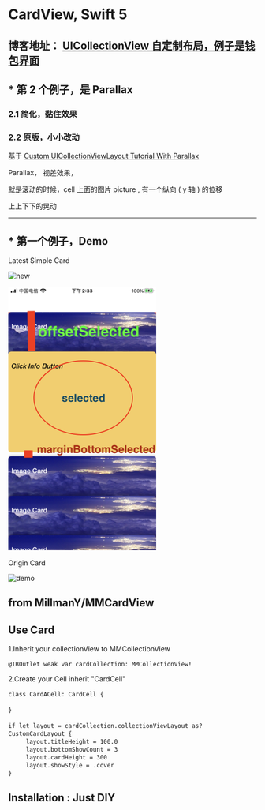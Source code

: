 # CardView, Swift 5


## 博客地址： [UICollectionView 自定制布局，例子是钱包界面](https://juejin.im/post/5ef5b7206fb9a07eae53ea3e)





## * 第 2 个例子，是 Parallax



### 2.1 简化，黏住效果







### 2.2 原版，小小改动




基于 [Custom UICollectionViewLayout Tutorial With Parallax](https://www.raywenderlich.com/527-custom-uicollectionviewlayout-tutorial-with-parallax#toc-anchor-011) 


Parallax， 视差效果，

就是滚动的时候，cell 上面的图片 picture , 有一个纵向 ( y 轴 ) 的位移

上上下下的晃动

<hr>


## * 第一个例子，Demo


Latest Simple Card




![new](https://github.com/coyingcat/CardCollection/blob/master/Src/1111.gif)


![tip](https://github.com/coyingcat/CardCollection/blob/master/Src/_wwwweee.png)


Origin Card

![demo](https://github.com/MillmanY/MMCardView/blob/master/demo.gif)



## from MillmanY/MMCardView



## Use Card


1.Inherit your collectionView to MMCollectionView
       
    @IBOutlet weak var cardCollection: MMCollectionView!
    
2.Create your Cell inherit "CardCell"

    class CardACell: CardCell {

    }

    if let layout = cardCollection.collectionViewLayout as? CustomCardLayout {
         layout.titleHeight = 100.0
         layout.bottomShowCount = 3
         layout.cardHeight = 300
         layout.showStyle = .cover
    }



## Installation : Just DIY


